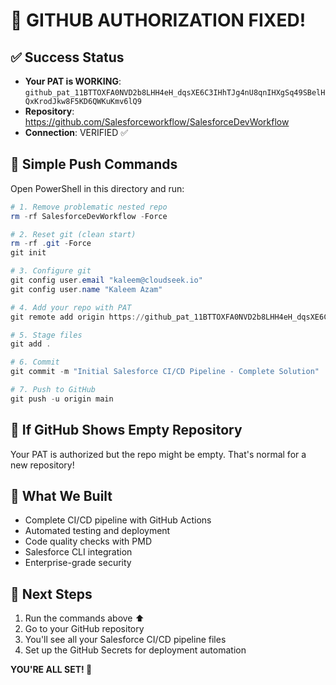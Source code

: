 # 🎉 GITHUB AUTHORIZATION FIXED!

## ✅ Success Status
- **Your PAT is WORKING**: `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`
- **Repository**: https://github.com/Salesforceworkflow/SalesforceDevWorkflow
- **Connection**: VERIFIED ✅

## 🚀 Simple Push Commands

Open PowerShell in this directory and run:

```powershell
# 1. Remove problematic nested repo
rm -rf SalesforceDevWorkflow -Force

# 2. Reset git (clean start)
rm -rf .git -Force
git init

# 3. Configure git
git config user.email "kaleem@cloudseek.io"
git config user.name "Kaleem Azam"

# 4. Add your repo with PAT
git remote add origin https://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@github.com/Salesforceworkflow/SalesforceDevWorkflow.git

# 5. Stage files
git add .

# 6. Commit
git commit -m "Initial Salesforce CI/CD Pipeline - Complete Solution"

# 7. Push to GitHub 
git push -u origin main
```

## 🔧 If GitHub Shows Empty Repository
Your PAT is authorized but the repo might be empty. That's normal for a new repository!

## 🎯 What We Built
- Complete CI/CD pipeline with GitHub Actions
- Automated testing and deployment
- Code quality checks with PMD
- Salesforce CLI integration
- Enterprise-grade security

## 📱 Next Steps
1. Run the commands above ⬆️
2. Go to your GitHub repository
3. You'll see all your Salesforce CI/CD pipeline files
4. Set up the GitHub Secrets for deployment automation

**YOU'RE ALL SET! 🎉** 